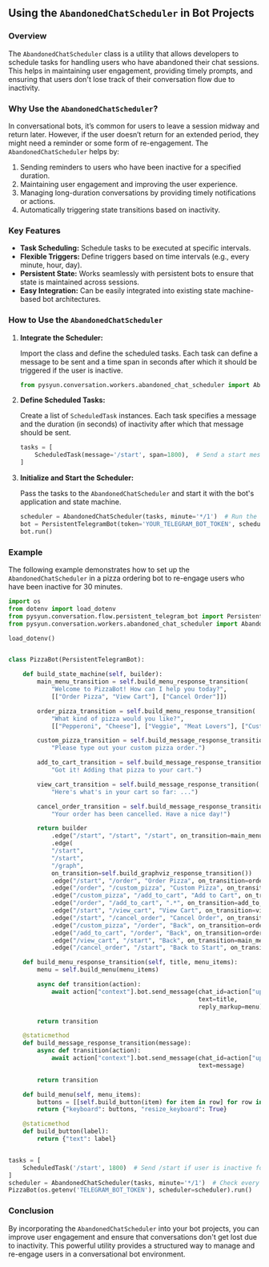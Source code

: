 ## Using the `AbandonedChatScheduler` in Bot Projects

### Overview

The `AbandonedChatScheduler` class is a utility that allows developers to schedule tasks for handling users who have abandoned their chat sessions. This helps in maintaining user engagement, providing timely prompts, and ensuring that users don't lose track of their conversation flow due to inactivity.

### Why Use the `AbandonedChatScheduler`?

In conversational bots, it’s common for users to leave a session midway and return later. However, if the user doesn’t return for an extended period, they might need a reminder or some form of re-engagement. The `AbandonedChatScheduler` helps by:

1. Sending reminders to users who have been inactive for a specified duration.
2. Maintaining user engagement and improving the user experience.
3. Managing long-duration conversations by providing timely notifications or actions.
4. Automatically triggering state transitions based on inactivity.

### Key Features

- **Task Scheduling:** Schedule tasks to be executed at specific intervals.
- **Flexible Triggers:** Define triggers based on time intervals (e.g., every minute, hour, day).
- **Persistent State:** Works seamlessly with persistent bots to ensure that state is maintained across sessions.
- **Easy Integration:** Can be easily integrated into existing state machine-based bot architectures.

### How to Use the `AbandonedChatScheduler`

1. **Integrate the Scheduler:**

   Import the class and define the scheduled tasks. Each task can define a message to be sent and a time span in seconds after which it should be triggered if the user is inactive.

   ```python
   from pysyun.conversation.workers.abandoned_chat_scheduler import AbandonedChatScheduler, ScheduledTask
   ```

2. **Define Scheduled Tasks:**

   Create a list of `ScheduledTask` instances. Each task specifies a message and the duration (in seconds) of inactivity after which that message should be sent.

   ```python
   tasks = [
       ScheduledTask(message='/start', span=1800),  # Send a start message if the user is inactive for 30 minutes
   ]
   ```

3. **Initialize and Start the Scheduler:**

   Pass the tasks to the `AbandonedChatScheduler` and start it with the bot's application and state machine.

   ```python
   scheduler = AbandonedChatScheduler(tasks, minute='*/1')  # Run the check every minute
   bot = PersistentTelegramBot(token='YOUR_TELEGRAM_BOT_TOKEN', scheduler=scheduler)
   bot.run()
   ```

### Example

The following example demonstrates how to set up the `AbandonedChatScheduler` in a pizza ordering bot to re-engage users who have been inactive for 30 minutes.

```python
import os
from dotenv import load_dotenv
from pysyun.conversation.flow.persistent_telegram_bot import PersistentTelegramBot
from pysyun.conversation.workers.abandoned_chat_scheduler import AbandonedChatScheduler, ScheduledTask

load_dotenv()


class PizzaBot(PersistentTelegramBot):

    def build_state_machine(self, builder):
        main_menu_transition = self.build_menu_response_transition(
            "Welcome to PizzaBot! How can I help you today?",
            [["Order Pizza", "View Cart"], ["Cancel Order"]])

        order_pizza_transition = self.build_menu_response_transition(
            "What kind of pizza would you like?",
            [["Pepperoni", "Cheese"], ["Veggie", "Meat Lovers"], ["Custom Pizza"]])

        custom_pizza_transition = self.build_message_response_transition(
            "Please type out your custom pizza order.")

        add_to_cart_transition = self.build_message_response_transition(
            "Got it! Adding that pizza to your cart.")

        view_cart_transition = self.build_message_response_transition(
            "Here's what's in your cart so far: ...")

        cancel_order_transition = self.build_message_response_transition(
            "Your order has been cancelled. Have a nice day!")

        return builder
            .edge("/start", "/start", "/start", on_transition=main_menu_transition)
            .edge(
            "/start",
            "/start",
            "/graph",
            on_transition=self.build_graphviz_response_transition())
            .edge("/start", "/order", "Order Pizza", on_transition=order_pizza_transition)
            .edge("/order", "/custom_pizza", "Custom Pizza", on_transition=custom_pizza_transition)
            .edge("/custom_pizza", "/add_to_cart", "Add to Cart", on_transition=add_to_cart_transition)
            .edge("/order", "/add_to_cart", ".*", on_transition=add_to_cart_transition)
            .edge("/start", "/view_cart", "View Cart", on_transition=view_cart_transition)
            .edge("/start", "/cancel_order", "Cancel Order", on_transition=cancel_order_transition)
            .edge("/custom_pizza", "/order", "Back", on_transition=order_pizza_transition)
            .edge("/add_to_cart", "/order", "Back", on_transition=order_pizza_transition)
            .edge("/view_cart", "/start", "Back", on_transition=main_menu_transition)
            .edge("/cancel_order", "/start", "Back to Start", on_transition=main_menu_transition)

    def build_menu_response_transition(self, title, menu_items):
        menu = self.build_menu(menu_items)

        async def transition(action):
            await action["context"].bot.send_message(chat_id=action["update"]["effective_chat"]["id"],
                                                     text=title,
                                                     reply_markup=menu)

        return transition

    @staticmethod
    def build_message_response_transition(message):
        async def transition(action):
            await action["context"].bot.send_message(chat_id=action["update"]["effective_chat"]["id"],
                                                     text=message)

        return transition

    def build_menu(self, menu_items):
        buttons = [[self.build_button(item) for item in row] for row in menu_items]
        return {"keyboard": buttons, "resize_keyboard": True}

    @staticmethod
    def build_button(label):
        return {"text": label}


tasks = [
    ScheduledTask('/start', 1800)  # Send /start if user is inactive for 30 minutes
]
scheduler = AbandonedChatScheduler(tasks, minute='*/1')  # Check every minute
PizzaBot(os.getenv('TELEGRAM_BOT_TOKEN'), scheduler=scheduler).run()
```

### Conclusion

By incorporating the `AbandonedChatScheduler` into your bot projects, you can improve user engagement and ensure that conversations don't get lost due to inactivity. This powerful utility provides a structured way to manage and re-engage users in a conversational bot environment.

